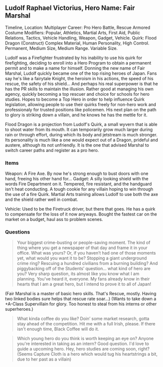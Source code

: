 ## Ludolf Raphael Victorius, Hero Name: Fair Marshal
Timeline, Location: Multiplayer
Career: Pro Hero
Battle, Rescue
Armored Costume
Modifiers: Popular, Athletics, Martial Arts, First Aid, Public Relations, Tactics, Vehicle Handling, Weapon, Gadget, Vehicle.
Quirk: Flood Dragon (Construct)
Complex Material, Human Personality,  High Control.
Permanent, Medium Size, Medium Range.
Variable Size.

Ludolf was a Firefighter frustrated by his inability to use his quirk for firefighting, deciding to enroll into a Hero Program to obtain a permanent permit and to make a name for himself. Donning the new name of Fair Marshal, Ludolf quickly became one of the top rising heroes of Japan. Fans say he's like a fairytale Knight, the heroism in his actions, the speed of his rescue, the safety of his shield... And perhaps his real superpower is that he has the PR skills to maintain the illusion.
Rather good at managing his own agency, quickly becoming a top rescuer and choice for schools for hero studies.
Hopes to become a Top Hero in order to help influence Quirk legislation, allowing people to use their quirks freely for non-hero work and professionaly for trusted positions like policemen. His next plan on the path to glory is striking down a villain, and he knows he has the mettle for it.

Flood Dragon is a projection from Ludolf's Quirk, a small wyvern that is able to shoot water from its mouth. It can temporarily grow much larger during rain or through effort, during which its body and jetstream is much stronger.
Its personality is much like a one would expect out of a Dragon, prideful and austere, although its not unfriendly. It is the one that advised Marshal to switch career paths and register as a pro hero.

### Items

Weapon: A Fire Axe. By now he's strong enough to bust doors with one hand, freeing his other hand for...
Gadget: A silly looking shield with the words Fire Department on it.
Tempered, fire resistant, and the handguard isn't heat conducting. A tough cookie for any villain hoping to win through the use of a fire Quirk.
Martial Arts training allows Ludolf to use both the axe and the shield rather well in combat.

Vehicle: Used to be the Firetruck driver, but there that goes. He has a quirk to compensate for the loss of it now anyways.
Bought the fastest car on the market on a budget, haul ass to problem scenes.

### Questions

> Your biggest crime-busting or people-saving moment. The kind of thing where you get a newspaper of that day and frame it in your office. What was yours? Or, if you haven’t had one of those moments yet, what would you want it to be? Stopping a giant underground crime ring? Rescuing a hundred civilians from a burning building?
> And piggybacking off of the Students’ question… what kind of hero are you?
Very sharp question, its almost like you know what I am planning. 
You've heard it, everyone. My fans already know in their hearts that I am a great hero, but I intend to prove it to all of Japan!

(Fair Marshal is a master of basic hero skills. That's Rescue, mostly. Having two linked bodies sure helps that rescue rate soar...)
(Wants to take down a +A-Class Supervillain for glory. Too honest to steal from his interns or other superheroes.)

> What kinda coffee do you like? Doin’ some market research, gotta stay ahead of the competition.
Hit me with a full Irish, please. If there isn't enough time, Black Coffee will do it.

> Which young hero do you think is worth keeping an eye on? Anyone you're interested in taking as an intern?
Good question. I'd love to guide a upcoming hero.
Hey, hero studies are coming soon, right?
(Seems Capture Cloth is a hero which would tug his heartstrings a bit, due to her past as a villain)